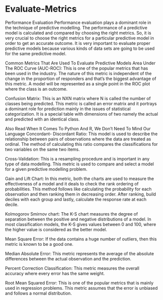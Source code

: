 # Evaluate-Metrics

Performance Evaluation
Performance evaluation plays a dominant role in the technique of predictive modelling. The performance of a predictive model is calculated and compared by choosing the right metrics. So, it is very crucial to choose the right metrics for a particular predictive model in order to get an accurate outcome. It is very important to evaluate proper predictive models because various kinds of data sets are going to be used for the same predictive model.

Common Metrics That Are Used To Evaluate Predictive Models
Area Under The ROC Curve (AUC-ROC): This is one of the popular metrics that has been used in the industry. The nature of this metric is independent of the change in the proportion of responders and that’s the biggest advantage of this metric. A model will be represented as a single point in the ROC plot where the class is an outcome.



Confusion Matrix: This is an NXN matrix where N is called the number of classes being predicted. This metric is called an error matrix and it portrays a dominant role for prediction mainly in the issues of statistical categorization. It is a special table with dimensions of two namely the actual and predicted with an identical class.

 

Also Read  When It Comes To Python And R, We Don’t Need To Mind Our Language
Concordant- Discordant Ratio: This model is used to describe the relationship between pairs of observations where the data are treated as ordinal. The method of calculating this ratio compares the classifications for two variables on the same two items.

Cross-Validation: This is a resampling procedure and is important in any type of data modelling. This metric is used to compare and select a model for a given predictive modelling problem.

Gain and Lift Chart: In this metric, both the charts are used to measure the effectiveness of a model and it deals to check the rank ordering of probabilities. This method follows like calculating the probability for each observation and then ranking them in decreasing order. After ranking, build deciles with each group and lastly, calculate the response rate at each decile.

Kolmogorov Smirnov chart: The K-S chart measures the degree of separation between the positive and negative distributions of a model. In most classification models, the K-S gives values between 0 and 100, where the higher value is considered as the better model.

Mean Square Error: If the data contains a huge number of outliers, then this metric is known to be a good one.

Median Absolute Error: This metric represents the average of the absolute differences between the actual observation and the prediction.

Percent Correction Classification: This metric measures the overall accuracy where every error has the same weight.

Root Mean Squared Error: This is one of the popular metrics that is mainly used in regression problems. This metric assumes that the error is unbiased and follows a normal distribution.

